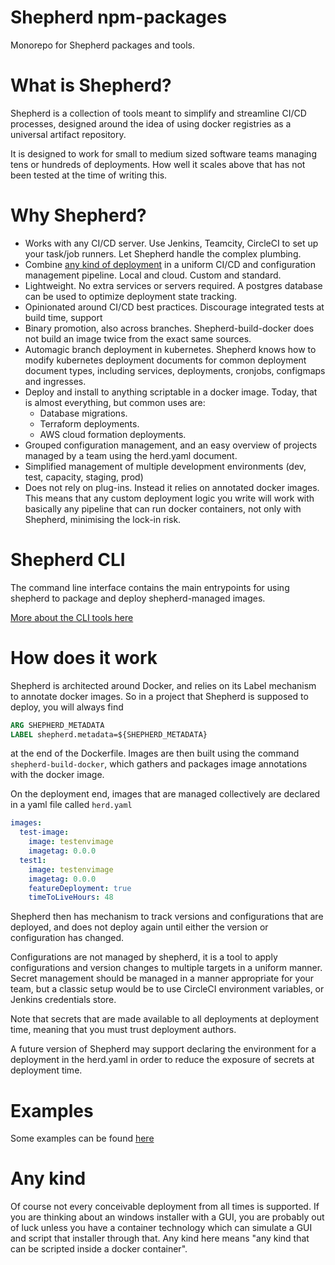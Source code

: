 # Shepherd npm-packages

Monorepo for Shepherd packages and tools.

# What is Shepherd?

Shepherd is a collection of tools meant to simplify and streamline CI/CD processes, designed around the idea of 
using docker registries as a universal artifact repository.

It is designed to work for small to medium sized software teams managing tens or hundreds of deployments.
How well it scales above that has not been tested at the time of writing this.

# Why Shepherd?
- Works with any CI/CD server. Use Jenkins, Teamcity, CircleCI to set up your task/job runners. Let Shepherd handle the 
  complex plumbing.
- Combine [any kind of deployment](#any-kind) in a uniform CI/CD and configuration management pipeline. Local and cloud. Custom and standard.
- Lightweight. No extra services or servers required. A postgres database can be used to optimize deployment state tracking.
- Opinionated around CI/CD best practices. Discourage integrated tests at build time, support 
- Binary promotion, also across branches. Shepherd-build-docker does not build an image twice from the exact
  same sources.
- Automagic branch deployment in kubernetes. Shepherd knows how to modify kubernetes deployment documents for
  common deployment document types, including services, deployments, cronjobs, configmaps and ingresses.
- Deploy and install to anything scriptable in a docker image. Today, that is almost everything, but common uses are:
  - Database migrations.
  - Terraform deployments.
  - AWS cloud formation deployments.
- Grouped configuration management, and an easy overview of projects managed by a team using the herd.yaml document.  
- Simplified management of multiple development environments (dev, test, capacity, staging, prod)
- Does not rely on plug-ins. Instead it relies on annotated docker images. This means that any custom deployment
  logic you write will work with basically any pipeline that can run docker containers, not only with Shepherd,
  minimising the lock-in risk.

# Shepherd CLI

The command line interface contains the main entrypoints for using shepherd to package and deploy
shepherd-managed images.

 [More about the CLI tools here](./packages/cli/README.md)

# How does it work
Shepherd is architected around Docker, and relies on its Label mechanism to annotate docker images. So
in a project that Shepherd is supposed to deploy, you will always find 

```Dockerfile
ARG SHEPHERD_METADATA
LABEL shepherd.metadata=${SHEPHERD_METADATA}
```

at the end of the Dockerfile. Images are then built using the command ```shepherd-build-docker```, which
gathers and packages image annotations with the docker image. 

On the deployment end, images that are managed collectively are declared in a yaml file called ```herd.yaml```

```yaml
images:
  test-image:
    image: testenvimage
    imagetag: 0.0.0
  test1:
    image: testenvimage
    imagetag: 0.0.0
    featureDeployment: true
    timeToLiveHours: 48

```

Shepherd then has mechanism to track versions and configurations that are deployed, and does not deploy again until either
the version or configuration has changed.

Configurations are not managed by shepherd, it is a tool to apply configurations and version changes to 
multiple targets in a uniform manner. Secret management should be managed in a manner appropriate for your team, but
a classic setup would be to use CircleCI environment variables, or Jenkins credentials store.

Note that secrets that are made available to all deployments at deployment time, meaning that you must trust deployment
authors. 

A future version of Shepherd may support declaring the environment for a deployment in the herd.yaml in order
to reduce the exposure of secrets at deployment time.



# Examples

Some examples can be found [here](./examples/README.md)

# Any kind
Of course not every conceivable deployment from all times is supported. If you are thinking about an
windows installer with a GUI, you are probably out of luck unless you have a container technology
which can simulate a GUI and script that installer through that. Any kind here means "any kind that
can be scripted inside a docker container".
